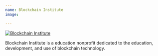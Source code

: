 ```yaml
---
name: Blockchain Institute
image:

---
```


[![Blockchain Institute](https://theblockchaininstitute.org/wp-content/uploads/2018/10/cropped-logo_color-2.jpg)](https://theblockchaininstitute.org)

Blockchain Institute is a education nonprofit dedicated to the education, development, and use of blockchain technology.
